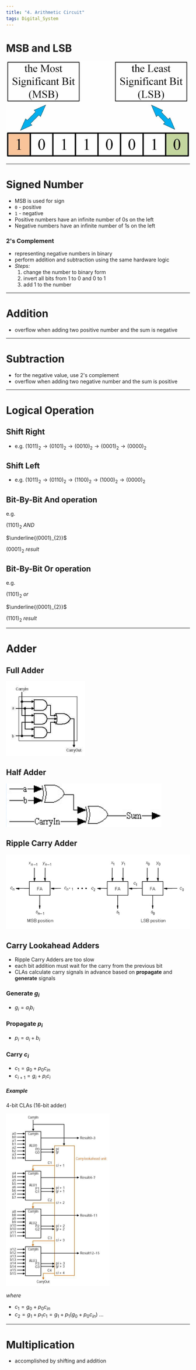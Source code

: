 ```yaml
---
title: "4. Arithmetic Circuit"
tags: Digital_System
---
```


# MSB and LSB

<img title="a title" alt="figure 37" src="./figure37.png">

***
# Signed Number
- MSB is used for sign
- `0` - positive
- `1` - negative
- Positive numbers have an infinite number of 0s on the left
- Negative numbers have an infinite number of 1s on the left

### 2's Complement
- representing negative numbers in binary
- perform addition and subtraction using the same hardware logic
- *Steps:*
	1. change the number to binary form
	2. invert all bits from 1 to 0 and 0 to 1
	3. add 1 to the number

***

# Addition
- overflow when adding two positive number and the sum is negative

***

# Subtraction
- for the negative value, use 2's complement
- overflow when adding two negative number and the sum is positive

***

# Logical Operation
## Shift Right
- e.g. $(1011)_{2}\to (0101)_{2}\to (0010)_{2}\to(0001)_{2}\to(0000)_{2}$

## Shift Left
- e.g. $(1011)_{2}\to(0110)_{2}\to(1100)_{2}\to(1000)_{2}\to(0000)_{2}$

## Bit-By-Bit And operation
e.g.

$(1101)_{2}$ *AND*

$\underline{(0001)_{2}}$

$(0001)_{2}$ *result*

## Bit-By-Bit Or operation
e.g.

$(1101)_{2}$ *or*

$\underline{(0001)_{2}}$

$(1101)_{2}$ *result*

***

# Adder
## Full Adder

<img title="a title" alt="figure 38" src="./figure38.png">

## Half Adder


<img title="a title" alt="figure 39" src="./figure39.png">

## Ripple Carry Adder

<img title="a title" alt="figure 40" src="./figure40.png">

## Carry Lookahead Adders
- Ripple Carry Adders are too slow
- each bit addition must wait for the carry from the previous bit
- CLAs calculate carry signals in advance based on **propagate** and **generate** signals

### Generate $g_{i}$
- $g_{i}=a_{i}b_{i}$

### Propagate $p_{i}$
- $p_{i}=a_{i}+b_{i}$

### Carry $c_{i}$
- $c_{1}=g_{0}+p_{0}c_{in}$
- $c_{i+1}=g_{i}+p_{i}c_{i}$

##### Example
4-bit CLAs (16-bit adder)

<img title="a title" alt="figure 41" src="./figure41.png">

*where*
- $c_{1}=g_{0}+p_{0}c_{in}$
- $c_{2}=g_{1}+p_{1}c_{1}=g_{1}+p_{1}(g_{0}+p_{0}c_{in})$
...

***
# Multiplication
- accomplished by shifting and addition